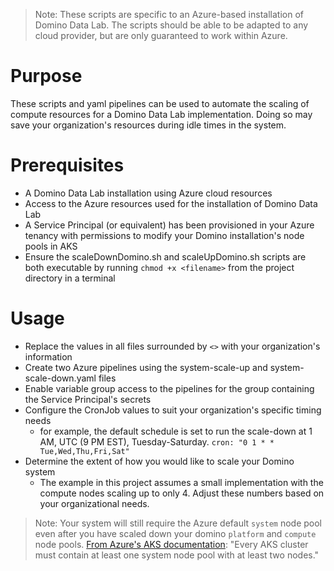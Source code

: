 >Note: These scripts are specific to an Azure-based installation of Domino Data Lab. The scripts should be able to be adapted to any cloud provider, but are only guaranteed to work within Azure.
# Purpose
These scripts and yaml pipelines can be used to automate the scaling of compute resources for a Domino Data Lab implementation. Doing so may save your organization's resources during idle times in the system. 

# Prerequisites
- A Domino Data Lab installation using Azure cloud resources
- Access to the Azure resources used for the installation of Domino Data Lab
- A Service Principal (or equivalent) has been provisioned in your Azure tenancy with permissions to modify your Domino installation's node pools in AKS
- Ensure the scaleDownDomino.sh and scaleUpDomino.sh scripts are both executable by running `chmod +x <filename>` from the project directory in a terminal 

# Usage
- Replace the values in all files surrounded by `<>` with your organization's information
- Create two Azure pipelines using the system-scale-up and system-scale-down.yaml files
- Enable variable group access to the pipelines for the group containing the Service Principal's secrets
- Configure the CronJob values to suit your organization's specific timing needs 
  - for example, the default schedule is set to run the scale-down at 1 AM, UTC (9 PM EST), Tuesday-Saturday.
	`cron: "0 1 * * Tue,Wed,Thu,Fri,Sat"`
- Determine the extent of how you would like to scale your Domino system 
  - The example in this project assumes a small implementation with the compute nodes scaling up to only 4. Adjust these numbers based on your organizational needs. 
	
> Note: Your system will still require the Azure default `system` node pool even after you have scaled down your domino `platform` and `compute` node pools. [From Azure's AKS documentation](https://learn.microsoft.com/en-us/azure/aks/use-system-pools?tabs=azure-cli): "Every AKS cluster must contain at least one system node pool with at least two nodes."

